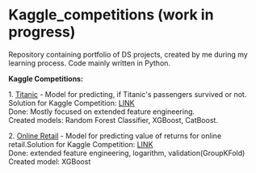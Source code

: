 # Kaggle_competitions (work in progress)

Repository containing portfolio of DS projects, created by me during my learning process. 
Code mainly written in Python.
<p></p>
<b>Kaggle Competitions:</b>
<p>1. <a href="https://github.com/malowana/Portfolio/blob/main/Titanic.ipynb">Titanic</a> - Model for predicting, if Titanic's passengers survived or not. Solution for Kaggle Competition:  <a href="https://www.kaggle.com/c/titanic">LINK</a> <br>
Done: Mostly focused on extended feature engineering. <br>
Created models: Random Forest Classifier, XGBoost, CatBoost.<br> </p>
2. <a href="https://github.com/malowana/Portfolio/blob/main/Online_Retail.ipynb">Online Retail</a> - Model for predicting value of returns for online retail.Solution for Kaggle Competition:  <a href="https://www.kaggle.com/c/online-retail/overview">LINK</a> <br>
Done: extended feature engineering, logarithm, validation(GroupKFold)<br>
Created model: XGBoost<br>
<p></p>

